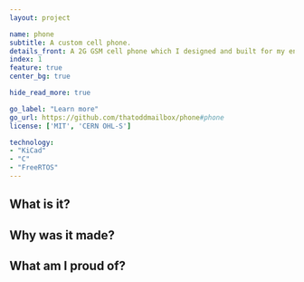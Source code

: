 ```yaml
---
layout: project

name: phone
subtitle: A custom cell phone.
details_front: A 2G GSM cell phone which I designed and built for my end-of-year project in my senior year of high school. It can make calls, receive texts, connect to the Internet, get your location, and do most things you'd expect a phone to be capable of.
index: 1
feature: true
center_bg: true

hide_read_more: true

go_label: "Learn more"
go_url: https://github.com/thatoddmailbox/phone#phone
license: ['MIT', 'CERN OHL-S']

technology:
- "KiCad"
- "C"
- "FreeRTOS"
---
```

## What is it?

## Why was it made?

## What am I proud of?
